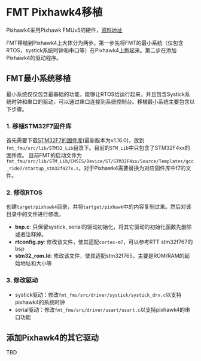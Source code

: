 # FMT Pixhawk4移植

Pixhawk4采用Pixhawk FMUv5的硬件，[资料地址](https://github.com/pixhawk/Hardware/tree/master/FMUv5)

FMT移植到Pixhawk4上大体分为两步。第一步先将FMT的最小系统（仅包含RTOS，systick系统时钟和串口等）在Pixhawk4上跑起来。第二步在添加Pixhawk4的驱动程序。

## FMT最小系统移植
最小系统仅仅包含最基础的功能，能够让RTOS给运行起来，并且包含Systick系统时钟和串口的驱动，可以通过串口连接到系统控制台。移植最小系统主要包含以下步骤。

### 1. 移植STM32F7固件库
首先需要下载[STM32F7的固件库](https://github.com/STMicroelectronics/STM32CubeF7)(最新版本为v1.16.0)，放到`fmt_fmu/src/lib/STM32_Lib`目录下。目前的`STM_Lib`中只包含了STM32F4xx的固件库。
目前FMT的启动文件为`fmt_fmu/src/lib/STM_Lib/CMSIS/Device/ST/STM32F4xx/Source/Templates/gcc_ride7/startup_stm32f427x.s`，对于Pixhawk4需要替换为对应固件库中f7的文件。

### 2. 修改RTOS
创建`target/pixhawk4`目录，并将`tartget/pixhawk`中的内容复制过来。然后对该目录中的文件进行修改。

- **bsp.c**: 只保留systick, serial的驱动初始化，将其它驱动的初始化函数先删除或者注释掉。
- **rtconfig.py**: 修改该文件，使其适配`cortex-m7`，可以参考RTT stm32f767的bsp
- **stm32_rom.ld**: 修改该文件，使其适配stm32f765，主要是ROM/RAM的起始地址和大小等

### 3. 修改驱动

- systick驱动：修改`fmt_fmu/src/driver/systick/systick_drv.c`以支持pixhawk4的系统时钟
- serial驱动：修改`fmt_fmu/src/driver/usart/usart.c`以支持pixhawk4的串口功能

## 添加Pixhawk4的其它驱动

TBD

